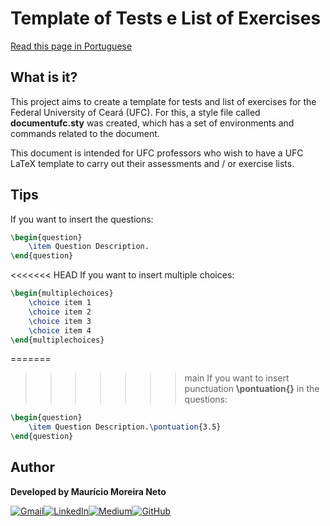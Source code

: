 # **Template of Tests e List of Exercises**

[Read this page in Portuguese](README.md)

## **What is it?**

This project aims to create a template for tests and list of exercises for the Federal University of Ceará (UFC). For this, a style file called **documentufc.sty** was created, which has a set of environments and commands related to the document.

This document is intended for UFC professors who wish to have a UFC LaTeX template to carry out their assessments and / or exercise lists.

## **Tips**

If you want to insert the questions:
```tex
\begin{question}
    \item Question Description.
\end{question}
```

<<<<<<< HEAD
If you want to insert multiple choices:
```tex
\begin{multiplechoices}
    \choice item 1
    \choice item 2
    \choice item 3
    \choice item 4
\end{multiplechoices}
```

=======
>>>>>>> main
If you want to insert punctuation **\pontuation{}** in the questions:
```tex
\begin{question}
    \item Question Description.\pontuation{3.5}
\end{question}
```

## **Author**
<b>Developed by Maurício Moreira Neto</b>

[![Gmail](https://img.shields.io/badge/Gmail-D14836?style=for-the-badge&logo=gmail&logoColor=white)](mailto:maumneto@gmail.com)[![LinkedIn](https://img.shields.io/badge/LinkedIn-0077B5?style=for-the-badge&logo=linkedin&logoColor=white)](https://www.linkedin.com/in/maumneto/)[![Medium](https://img.shields.io/badge/Medium-12100E?style=for-the-badge&logo=medium&logoColor=white)](https://medium.com/@maumneto)[![GitHub](https://img.shields.io/badge/GitHub-100000?style=for-the-badge&logo=github&logoColor=white)](https://github.com/maumneto)